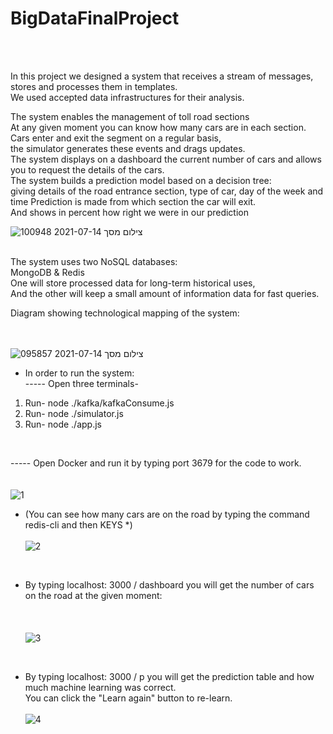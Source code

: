 # BigDataFinalProject

<br />
<br />

In this project we designed a system that receives a stream of messages, <br />
stores and processes them in templates. <br />
We used accepted data infrastructures for their analysis. <br />


The system enables the management of toll road sections <br />
At any given moment you can know how many cars are in each section. <br />
Cars enter and exit the segment on a regular basis, <br />
the simulator generates these events and drags updates. <br />
The system displays on a dashboard the current number of cars and allows you to request the details of the cars. <br />
The system builds a prediction model based on a decision tree: <br />
giving details of the road entrance section, type of car, day of the week and time
Prediction is made from which section the car will exit. <br />
And shows in percent how right we were in our prediction <br />
  
![צילום מסך 2021-07-14 100948](https://user-images.githubusercontent.com/57682267/125578886-bfda8a7b-1ac1-432f-9d63-ad0027d3da41.png)
<br />
<br />

The system uses two NoSQL databases: <br />
MongoDB & Redis <br />
One will store processed data for long-term historical uses, <br />
And the other will keep a small amount of information data for fast queries. <br />

Diagram showing technological mapping of the system: <br />
<br />
<br />

![צילום מסך 2021-07-14 095857](https://user-images.githubusercontent.com/57682267/125577570-038ddd68-b64a-473e-9ec0-75423965bf4b.png)


* In order to run the system: <br />
----- Open three terminals-  <br />
1) Run- node ./kafka/kafkaConsume.js  <br />
2) Run- node ./simulator.js  <br />
3) Run- node ./app.js  <br />
 <br />
 
 

----- Open Docker and run it by typing port 3679 for the code to work.  <br /> <br /> <br />
![1](https://user-images.githubusercontent.com/57682267/128641594-db927827-485e-4e56-aa5a-0e20061f8dbb.jpeg)
* (You can see how many cars are on the road by typing the command redis-cli and then KEYS *)   <br />  <br />
![2](https://user-images.githubusercontent.com/57682267/128641593-c6254a62-c9d2-4438-a126-123931a84da2.jpeg)
 <br />
 
* By typing localhost: 3000 / dashboard you will get the number of cars on the road at the given moment: <br />
<br /> <br />  
![3](https://user-images.githubusercontent.com/57682267/128641818-9513593d-a879-4607-aae2-b5343e2d46ac.jpeg)
<br />

* By typing localhost: 3000 / p you will get the prediction table and how much machine learning was correct.<br />
 You can click the "Learn again" button to re-learn.
<br /> <br /> 
![4](https://user-images.githubusercontent.com/57682267/128641754-ddd23d40-ef48-4a45-b645-e2953f73e306.jpeg)

 <br />
